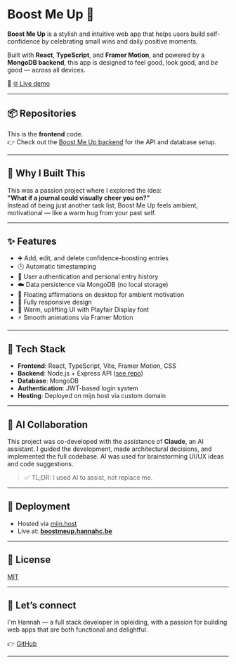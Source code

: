 # Boost Me Up 🚀

**Boost Me Up** is a stylish and intuitive web app that helps users build self-confidence by celebrating small wins and daily positive moments.

Built with **React**, **TypeScript**, and **Framer Motion**, and powered by a **MongoDB backend**, this app is designed to feel good, look good, and *be* good — across all devices.

🔗 [🌐 Live demo](https://boostmeup.hannahc.be)

---

## 📦 Repositories

This is the **frontend** code.  
👉 Check out the [Boost Me Up backend](https://github.com/Hnah07/boost-me-up-backend) for the API and database setup.

---

## 🎯 Why I Built This

This was a passion project where I explored the idea:  
**"What if a journal could visually cheer you on?"**  
Instead of being just another task list, Boost Me Up feels ambient, motivational — like a warm hug from your past self.

---

## ✨ Features

- ➕ Add, edit, and delete confidence-boosting entries
- 🕒 Automatic timestamping
- 🔐 User authentication and personal entry history
- ☁️ Data persistence via MongoDB (no local storage)
- 💬 Floating affirmations on desktop for ambient motivation
- 📱 Fully responsive design
- 🎨 Warm, uplifting UI with Playfair Display font
- ⚡ Smooth animations via Framer Motion

---

## 🧠 Tech Stack

- **Frontend**: React, TypeScript, Vite, Framer Motion, CSS
- **Backend**: Node.js + Express API ([see repo](https://github.com/Hnah07/boost-me-up-backend))
- **Database**: MongoDB
- **Authentication**: JWT-based login system
- **Hosting**: Deployed on mijn.host via custom domain

---

## 🧪 AI Collaboration

This project was co-developed with the assistance of **Claude**, an AI assistant. I guided the development, made architectural decisions, and implemented the full codebase. AI was used for brainstorming UI/UX ideas and code suggestions.

> ✅ TL;DR: I used AI to assist, not replace me.

---

## 🚀 Deployment

- Hosted via [mijn.host](https://www.mijn.host)
- Live at: **[boostmeup.hannahc.be](https://boostmeup.hannahc.be)**

---

## 🪪 License

[MIT](LICENSE)

---

## 🤝 Let’s connect

I'm Hannah — a full stack developer in opleiding, with a passion for building web apps that are both functional and delightful.  

👉 [GitHub](https://github.com/Hnah07)

---
